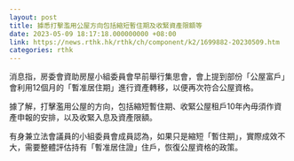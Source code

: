 ```yaml
---
layout: post
title: 據悉打擊濫用公屋方向包括縮短暫住期及收緊資產限額等
date: 2023-05-09 18:17:18.000000000 +08:00
link: https://news.rthk.hk/rthk/ch/component/k2/1699882-20230509.htm
categories: rthk
---
```


消息指，房委會資助房屋小組委員會早前舉行集思會，會上提到部份「公屋富戶」會利用12個月的「暫准居住期」進行資產轉移，以便再次符合公屋資格。

據了解，打擊濫用公屋的方向，包括縮短暫住期、收緊公屋租戶10年內毋須作資產申報的安排，以及收緊入息及資產限額。

有身兼立法會議員的小組委員會成員認為，如果只是縮短「暫住期」，實際成效不大，需要整體評估持有「暫准居住證」住戶，恢復公屋資格的政策。
